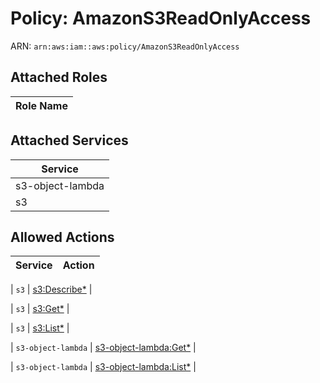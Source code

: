 # Policy: AmazonS3ReadOnlyAccess

ARN: `arn:aws:iam::aws:policy/AmazonS3ReadOnlyAccess`

## Attached Roles

| Role Name |
|-----------|
## Attached Services

| Service |
|---------|
| s3-object-lambda |
| s3 |

## Allowed Actions

| Service | Action |
|:-------:|--------|

| `s3` | [s3:Describe*](../actions.md#s3:describeall) |

| `s3` | [s3:Get*](../actions.md#s3:getall) |

| `s3` | [s3:List*](../actions.md#s3:listall) |

| `s3-object-lambda` | [s3-object-lambda:Get*](../actions.md#s3-object-lambda:getall) |

| `s3-object-lambda` | [s3-object-lambda:List*](../actions.md#s3-object-lambda:listall) |
